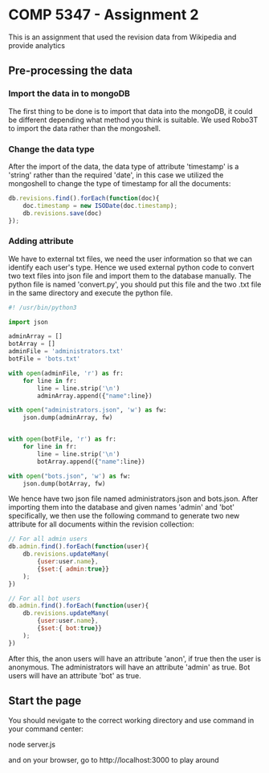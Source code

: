 # COMP 5347 - Assignment 2
This is an assignment that used the revision data from Wikipedia and provide analytics

## Pre-processing the data

### Import the data in to mongoDB

The first thing to be done is to import that data into the mongoDB, it could be different depending what method you think is suitable. We used Robo3T to import the data rather than the mongoshell.

### Change the data type

After the import of the data, the data type of attribute 'timestamp' is a 'string' rather than the required 'date', in this case we utilized the mongoshell to change the type of timestamp for all the documents:

```javascript
db.revisions.find().forEach(function(doc){
    doc.timestamp = new ISODate(doc.timestamp);
    db.revisions.save(doc)
});
```

### Adding attribute

We have to external txt files, we need the user information so that we can identify each user's type. Hence we used external python code to convert two text files into json file and import them to the database manually. The python file is named 'convert.py', you should put this file and the two .txt file in the same directory and execute the python file.

```python
#! /usr/bin/python3

import json

adminArray = []
botArray = []
adminFile = 'administrators.txt'
botFile = 'bots.txt'

with open(adminFile, 'r') as fr:
    for line in fr:
        line = line.strip('\n')
        adminArray.append({"name":line})

with open("administrators.json", 'w') as fw:
    json.dump(adminArray, fw)


with open(botFile, 'r') as fr:
    for line in fr:
        line = line.strip('\n')
        botArray.append({"name":line})

with open("bots.json", 'w') as fw:
    json.dump(botArray, fw)
```

We hence have two json file named administrators.json and bots.json. After importing them into the database and given names 'admin' and 'bot' specifically, we then use the following command to generate two new attribute for all documents within the revision collection:

```javascript
// For all admin users
db.admin.find().forEach(function(user){
    db.revisions.updateMany(
        {user:user.name},
        {$set:{ admin:true}}
    );
})

// For all bot users
db.admin.find().forEach(function(user){
    db.revisions.updateMany(
        {user:user.name},
        {$set:{ bot:true}}
    );
})
```

After this, the anon users will have an attribute 'anon', if true then the user is anonymous. The administrators will have an attribute 'admin' as true. Bot users will have an attribute 'bot' as true.

## Start the page

You should nevigate to the correct working directory and use command in your command center:

node server.js

and on your browser, go to http://localhost:3000 to play around
